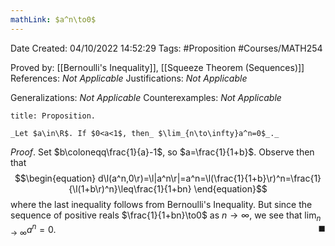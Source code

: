 ```yaml
---
mathLink: $a^n\to0$
---
```


<div class="topSpace"></div>

Date Created: 04/10/2022 14:52:29
Tags: #Proposition #Courses/MATH254

Proved by: [[Bernoulli's Inequality]], [[Squeeze Theorem (Sequences)]]
References: _Not Applicable_
Justifications: _Not Applicable_

Generalizations: _Not Applicable_
Counterexamples: _Not Applicable_

``` ad-Proposition
title: Proposition.

_Let $a\in\R$. If $0<a<1$, then_ $\lim_{n\to\infty}a^n=0$_._

```

_Proof_. Set $b\coloneqq\frac{1}{a}-1$, so $a=\frac{1}{1+b}$. Observe then that
$$\begin{equation}
    d\l(a^n,0\r)=\l|a^n\r|=a^n=\l(\frac{1}{1+b}\r)^n=\frac{1}{\l(1+b\r)^n}\leq\frac{1}{1+bn}
\end{equation}$$
where the last inequality follows from Bernoulli's Inequality. But since the sequence of positive reals $\frac{1}{1+bn}\to0$ as $n\to\infty$, we see that $\lim_{n\to\infty}a^n=0$.<span style="float:right;">$\blacksquare$</span>
